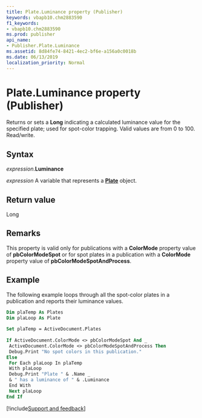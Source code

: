 ```yaml
---
title: Plate.Luminance property (Publisher)
keywords: vbapb10.chm2883590
f1_keywords:
- vbapb10.chm2883590
ms.prod: publisher
api_name:
- Publisher.Plate.Luminance
ms.assetid: 8d84fe74-8421-4ec2-bf6e-a156a0c0018b
ms.date: 06/13/2019
localization_priority: Normal
---
```



# Plate.Luminance property (Publisher)

Returns or sets a **Long** indicating a calculated luminance value for the specified plate; used for spot-color trapping. Valid values are from 0 to 100. Read/write.


## Syntax

_expression_.**Luminance**

_expression_ A variable that represents a **[Plate](Publisher.Plate.md)** object.


## Return value

Long


## Remarks

This property is valid only for publications with a **ColorMode** property value of **pbColorModeSpot** or for spot plates in a publication with a **ColorMode** property value of **pbColorModeSpotAndProcess**.

<!--There is no ColorMode property-->

## Example

The following example loops through all the spot-color plates in a publication and reports their luminance values.

```vb
Dim plaTemp As Plates 
Dim plaLoop As Plate 
 
Set plaTemp = ActiveDocument.Plates 
 
If ActiveDocument.ColorMode <> pbColorModeSpot And _ 
 ActiveDocument.ColorMode <> pbColorModeSpotAndProcess Then 
 Debug.Print "No spot colors in this publication." 
Else 
 For Each plaLoop In plaTemp 
 With plaLoop 
 Debug.Print "Plate " & .Name _ 
 & " has a luminance of " & .Luminance 
 End With 
 Next plaLoop 
End If
```

[!include[Support and feedback](~/includes/feedback-boilerplate.md)]